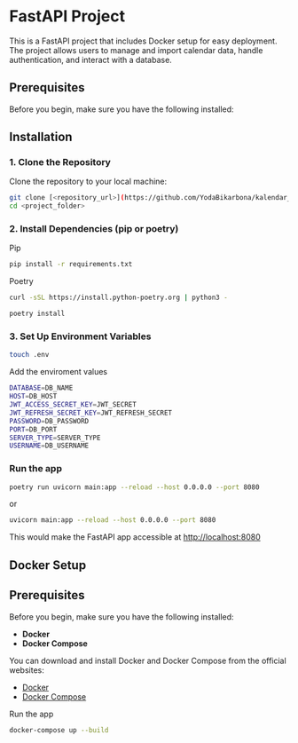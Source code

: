 # FastAPI Project

This is a FastAPI project that includes Docker setup for easy deployment. The project allows users to manage and import calendar data, handle authentication, and interact with a database.

## Prerequisites

Before you begin, make sure you have the following installed:

## Installation

### 1. Clone the Repository

Clone the repository to your local machine:

```bash
git clone [<repository_url>](https://github.com/YodaBikarbona/kalendar_ciscenja.git)
cd <project_folder>
```

### 2. Install Dependencies (pip or poetry)

Pip

```bash
pip install -r requirements.txt
```

Poetry

```bash
curl -sSL https://install.python-poetry.org | python3 -
```
```bash
poetry install
```


### 3. Set Up Environment Variables

```bash
touch .env
```
Add the enviroment values
```bash
DATABASE=DB_NAME
HOST=DB_HOST
JWT_ACCESS_SECRET_KEY=JWT_SECRET
JWT_REFRESH_SECRET_KEY=JWT_REFRESH_SECRET
PASSWORD=DB_PASSWORD
PORT=DB_PORT
SERVER_TYPE=SERVER_TYPE
USERNAME=DB_USERNAME
```

### Run the app

```bash
poetry run uvicorn main:app --reload --host 0.0.0.0 --port 8080
```
or
```bash
uvicorn main:app --reload --host 0.0.0.0 --port 8080
```
This would make the FastAPI app accessible at [http://localhost:8080](http://localhost:8080)

## Docker Setup

## Prerequisites

Before you begin, make sure you have the following installed:

- **Docker**
- **Docker Compose**

You can download and install Docker and Docker Compose from the official websites:

- [Docker](https://www.docker.com/get-started)
- [Docker Compose](https://docs.docker.com/compose/install/)

Run the app

```bash
docker-compose up --build
```

